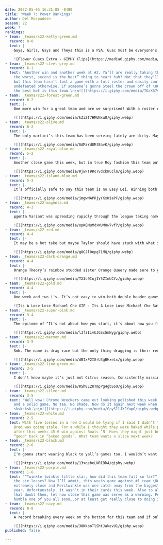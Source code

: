 ```yaml
---
date: 2022-05-05 16:31:08 -0400
title: 'Week 7: Power Rankings'
author: Del Mcspadden
season: 22
week: 7
rankings:
- team: _teams/s22-kelly-green.md
  record: 8-0
  text: |-
    Guys, Girls, Gays and Theys this is a PSA. Guac must be everyone's favorite extra charge cause this teams been topping y’all for weeks. The only perfect record in the league (not including Boats ’N’ Hoes perfect 0-8) is seemingly unstoppable. Emphasis on the seemingly. After a narrow win this week this avocado might be going bad but maybe that’s just my wishful thinking.

    ![Flower Guacs Extra - GIPHY Clips](https://media0.giphy.com/media/gfm2rvaD4vn1aw2UDm/giphy.gif?cid=82a1493b0ui8swjbksmby7zg9a0cu5ncru3qbz1ckedj664f&rid=giphy.gif&ct=v)
- team: _teams/s22-steel-grey.md
  record: 6-1
  text: "Another win and another week at #2. Ya’ll are really taking that “First is
    the worst, second is the best” thing to heart huh? Not that they’ll let us forget,
    but this team hasn’t lost a game with a full roster and easily could have been
    undefeated otherwise. If someone’s gonna Steel the crown off of \U0001F951’s head
    the best bet is this team.\n\n![](https://i.giphy.com/media/TGcX67svd2gSFLblFV/giphy.webp)"
- team: _teams/s22-forest-green.md
  record: 6-2
  text: |-
    One more win for a great team and are we surprised? With a roster of solid players the only thing that surprised me was that the game was such a nail biter. Regardless of their talent, their games have given us an answer to an age old question. If a tree falls in a forest does it make a sound? More accurately: If a flag is called on Fwhorest do they make a sound? If you have to ask then you haven’t watched one of their games. Let’s just say this team is a trip (shade intended). At this point I don’t know who’s boots are quaking more, the teams they play or the refs in charge. Good luck to both tbh.

    ![](https://i.giphy.com/media/kZi2f7HMUNxu0/giphy.webp)
- team: _teams/s22-olive.md
  record: 6-2
  text: |-
    The only martini’s this team has been serving lately are dirty. Maybe that’s why they’ve got these other teams so salty. With two wins from their double header and only one game between this team and playoffs, I don’t foresee anything shaking this team anytime soon. Keep serving it to the girls dirty cause y’all might be Olive but the only ones bitter are the other teams.

    ![](https://i.giphy.com/media/GAMzrd8MtBavK/giphy.webp)
- team: _teams/s22-royal-blue.md
  record: 5-2
  text: |-
    Another close game this week, but in true Roy fashion this team put it all on the line for the win. Not to start any drama but its starting to look like a bit of a sibling rivalry between this team and Shaken Not Stirred for fourth place. With a double header of their own this week, maybe Gaystar Royalco can win both games and successfully execute a hostile takeover. The Roys couldn’t do it but maybe this squad can.

    ![](https://i.giphy.com/media/RjwFT9Ro7vdckWuclm/giphy.webp)
- team: _teams/s22-island-blue.md
  record: 5-3
  text: |-
    It’s officially safe to say this team is no Easy Lei. Winning both their games this week they’ve made the biggest jump in the rankings and took a top 6 spot. Y’all thought they were playing in the sand but they’ve really been playing in these games. I’m honestly here for it because they’ve been showing y’all just because their easy everywhere else doesn’t mean they’re easy on the field.

    ![](https://i.giphy.com/media/jmgwNAPRjyYKxWiaPF/giphy.webp)
- team: _teams/s22-magenta.md
  record: 4-3
  text: |-
    μgenta Variant was spreading rapidly through the league taking names four weeks in a row. I don’t know where Easy Lei found the cure but they put this teams streak to rest in an admittedly close game. I will say this variant could blow out this weeks double header and make it a super spreader, but that all depends on them. With a seasoned captain and a talented QB who’s to say they won’t? Ya’ll better call your island blue sisters and book that vaccine appointment because otherwise the variant might take your team next.

    ![](https://i.giphy.com/media/opKEMuMdxWUM8w7vfP/giphy.webp)
- team: _teams/s22-red.md
  record: 4-4
  text: |-
    It may be a hot take but maybe Taylor should have stuck with what she was doing originally. Well, maybe not Taylor Swift because she’s breaking records and winning awards but the same can’t be said for Taylor’s Version. Starting the season with four wins something must have happened for these last four games to be total losses. Might be time to start making hits instead of taking hits y’all cause right now its giving less Taylor Swift and more Taio Cruz. Let me start drafting the “Where Are They Now?” article for next week.

    ![](https://i.giphy.com/media/g8CJl0epg71MQ/giphy.webp)
- team: _teams/s22-dark-orange.md
  record: 4-4
  text: |-
    Orange Theory’s rainbow studded sister Orange Queery made sure to give Fwhorest Queens the workout of their lives. Losing the game in the very last seconds of the game, this team wasn’t burning cals for nothing. Hopefully next week we can see some results and watch them get a gratifying win. As with any reputable gym, Buns of Steel should be Orange Queery’s specialty.

    ![](https://i.giphy.com/media/TX3c9Ioj1Y5ZImUCYz/giphy.webp)
- team: _teams/s22-gold.md
  record: 4-4
  text: |-
    One week and two L’s. It’s not easy to win both double header games, but for this team double headers are the only games they lose. It’s alright! Sometimes one round is enough.  Luckily next week they only have a game against Taylors Version so lets see if they can prove my theory right with a win.

    ![Its A Lose Lose Michael Che GIF - Its A Lose Lose Michael Che Saturday  Night Live - Discover & Share GIFs](https://c.tenor.com/E1vTkm7RneYAAAAd/its-a-lose-lose-michael-che.gif)
- team: _teams/s22-super-pink.md
  record: 3-4
  text: |-
    The epitome of “It’s not about how you start, it’s about how you finish”, this team was down bad but like Pink in her 2010 Grammy performance, this team is flying high above the crowds now. Yeah there were a few losses but “So What”? Look up and enjoy the view because this teams not going anywhere but up the charts.

    ![](https://i.giphy.com/media/l3fzIivUJGScGmNyg/giphy.webp)
- team: _teams/s22-maroon.md
  record: 3-5
  text: |-
    Smh. The name is drag race but the only thing dragging is their record. I’ve been waiting for this team to slay the house down but they seem to prefer getting slayed on the field. I don’t know about you but I don’t think Mama Ru would approve. Clean it up next week ladies.

    ![](https://i.giphy.com/media/dBIxP2I8rU3gBHxeLx/giphy.webp)
- team: _teams/s22-lime-green.md
  record: 3-5
  text: |-
    I don’t know maybe it’s just not Citrus season. Consistently missing people doesn’t make winning easy or your record cute. After already forfeiting games due to personnel difficulties it’s hard to come back from a 3-5 record but I do love a surprise. Fingers crossed they win next weeks game and end on a sweet note unlike their sour start.

    ![](https://i.giphy.com/media/RSh8L2UTmpPg4gbSoO/giphy.webp)
- team: _teams/s22-silver.md
  record: 3-5
  text: "Well wow! Chrome Wreckers came out looking polished this week! A great win
    and a solid game. No tea. No shade. Now do it again next week when you play \U0001F951
    sksksksk.\n\n![](https://i.giphy.com/media/GpyS1lJXJYupG/giphy.webp)"
- team: _teams/s22-white.md
  record: 2-5
  text: With five losses in a row I would be lying if I said I didn’t think Wonder
    Bred was going stale. For a while I thought they were baked while playing but
    after this weeks 45-6 win against Boats ’N’ Hoes they might just be putting the
    “good" back in “baked goods”. What team wants a slice next week?
- team: _teams/s22-black.md
  record: 2-6
  text: |-
    I’m gonna start wearing black to yall’s games too. I wouldn’t want you to mourn your record alone, so I’ll show a little solidarity. All jokes aside, it’s not like this team doesn’t have players because they have a winning roster. Unfortunately, you need a little bit more than just names on paper. You need plays on the field. Maybe ya’ll can pull a few off next week against Gaystar Royalco? I would love to see an upset instead of seeing ya’ll upset :) .

    ![](https://i.giphy.com/media/13xqebeLNRIBk4/giphy.webp)
- team: _teams/s22-purple.md
  record: 1-6
  text: "“Twinkle twinkle little star, how did this team fall so far?”. Maybe it was
    the six losses? Now I’ll admit, this weeks game against #1 team \U0001F951  was
    extremely close and Peritwinkle was one catch away from the biggest upset of the
    year. Unfortunately, it wasn’t in their cards this week. Also to all the teams
    that doubt them, let how close this game was serve as a warning. Peritwinkle could
    humble one of you all soon….or at least get really close to doing it."
- team: _teams/s22-navy.md
  record: 0-8
  text: |-
    A record breaking every week on the bottom for this team and if only….you know what, let me stop. I don’t bottom shame so I’ve got nothing to say other than we support you and stay ready! Maybe next week <3

    ![](https://i.giphy.com/media/3OKkboTlShtJakevU1/giphy.webp)
published: false

---
```

